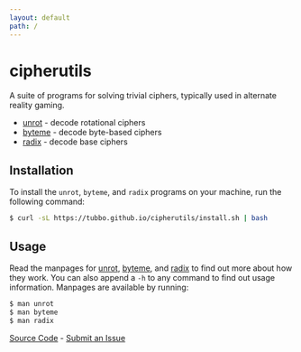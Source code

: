 ```yaml
---
layout: default
path: /
---
```


# cipherutils

A suite of programs for solving trivial ciphers, typically used in
alternate reality gaming.

* [unrot][]   - decode rotational ciphers
* [byteme][]  - decode byte-based ciphers
* [radix][]   - decode base ciphers

## Installation

To install the `unrot`, `byteme`, and `radix` programs on your
machine, run the following command:

```bash
$ curl -sL https://tubbo.github.io/cipherutils/install.sh | bash
```

## Usage

Read the manpages for [unrot][], [byteme][], and [radix][] to find out
more about how they work. You can also append a `-h` to any command to
find out usage information. Manpages are available by running:

```bash
$ man unrot
$ man byteme
$ man radix
```

[Source Code][] - [Submit an Issue][]

[unrot]: unrot.1.html
[byteme]: byteme.1.html
[radix]: radix.1.html
[Source Code]: https://github.com/tubbo/cipherutils
[Submit an Issue]: https://github.com/tubbo/cipherutils/issues/new
[latest release]: https://github.com/tubbo/cipherutils/releases
